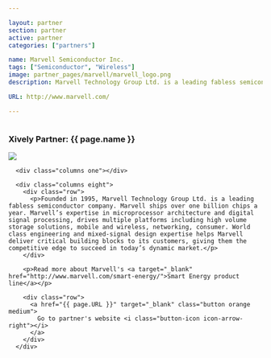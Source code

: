 ```yaml
---

layout: partner
section: partner
active: partner
categories: ["partners"]

name: Marvell Semiconductor Inc. 
tags: ["Semiconductor", "Wireless"]
image: partner_pages/marvell/marvell_logo.png
description: Marvell Technology Group Ltd. is a leading fabless semiconductor company with expertise in microprocessor architecture and digital signal processing.

URL: http://www.marvell.com/

---
```


<section class="dev-center">

  <section class="row">
    <div class="twelve columns">
      <h1 class="big-heading font-light key-message">Xively Partner: <strong>{{ page.name }}</strong></h1>
    </div>
  </section>

  <section class="row">
      <div class="columns three">
        <img src="{{ page.image | asset_path }}" />   
      </div>

      <div class="columns one"></div>

      <div class="columns eight">        
        <div class="row">
          <p>Founded in 1995, Marvell Technology Group Ltd. is a leading fabless semiconductor company. Marvell ships over one billion chips a year. Marvell’s expertise in microprocessor architecture and digital signal processing, drives multiple platforms including high volume storage solutions, mobile and wireless, networking, consumer. World class engineering and mixed-signal design expertise helps Marvell deliver critical building blocks to its customers, giving them the competitive edge to succeed in today’s dynamic market.</p>
        </div>

        <p>Read more about Marvell's <a target="_blank" href="http://www.marvell.com/smart-energy/">Smart Energy product line</a></p>

        <div class="row">
          <a href="{{ page.URL }}" target="_blank" class="button orange medium">
            Go to partner's website <i class="button-icon icon-arrow-right"></i>
          </a>
        </div>
      </div>
  </section>

</section>